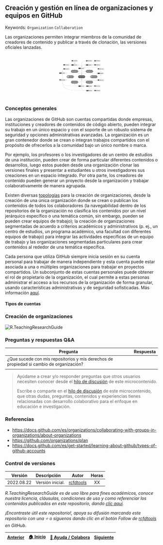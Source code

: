 ## Creación y gestión en línea de organizaciones y equipos en GitHub
Keywords: `Organization` `Collaboration`

Las organizaciones permiten integrar miembros de la comunidad de creadores de contenido y publicar a través de clonación, las versiones oficiales lanzadas.                                                                                                                                                                                                                                                                                                                                                                                                                                                                                                                                                                                                                                                                                  

<div align="center">
<br><img alt="R.TeachingResearchGuide" src="https://github.com/rcfdtools/R.TeachingResearchGuide/blob/main/Section01/GitHubOrganization/Graph/GitHubOrganization.svg" width="30%"><br><br>
</div>
                                                                                                                                                      

### Conceptos generales

Las organizaciones de GitHub son cuentas compartidas donde empresas, instituciones y creadores de contenidos de código abierto, pueden integrar su trabajo en un único espacio y con el soporte de un robusto sistema de seguridad y opciones administrativas avanzadas. La organización es un gran contenedor donde se crean o integran trabajos compartidos con el propósito de ofrecerlos a la comunidad bajo un único nombre o marca.

Por ejemplo, los profesores o los investigadores de un centro de estudios de una institución, pueden crear de forma particular diferentes contenidos o desarrollos, luego estos pueden desde una organización clonar las versiones finales y presentar a estudiantes u otros investigadores sus creaciones en un espacio integrado. Por otra parte, los creadores de contenido pueden generar un proyecto desde la organización y trabajar colaborativamente de manera agrupada.

Existen diversas [topologías](https://wikidiff.com/topology/typology) para la creación de organizaciones, desde la creación de una única organización donde se crean o publican los contenidos de todos los colaboradores (la navegabilidad dentro de los repositorios de la organización no clasifica los contenidos por un nivel jerárquico específico o una temática común, sin embargo, pueden se pueden crear equipos de trabajo); la creación de organizaciones segmentadas de acuerdo a criterios académicos y administrativos (p. ej., un centro de estudios, un programa académico, una facultad con diferentes equipos de trabajo) para integrar las actividades específicas de un equipo de trabajo y las organizaciones segmentadas particulares para crear contenidos al rededor de una temática específica. 

Cada persona que utiliza GitHub siempre inicia sesión en su cuenta personal para trabajar de manera independiente y esta cuenta puede estar asociada a una o múltiples organizaciones para trabajar en proyectos compartidos. Un subconjunto de estas cuentas personales puede obtener el rol de propietario de la organización, el cual permite a estas personas administrar el acceso a los recursos de la organización de forma granular, usando características administrativas y de seguridad sofisticadas. Más información [aquí](https://docs.github.com/es/get-started/learning-about-github/types-of-github-accounts).  



#### Tipos de cuentas



### Creación de organizaciones


![R.TeachingResearchGuide](https://github.com/rcfdtools/R.TeachingResearchGuide/blob/main/Section01/GitHubOrganization/Screenshot/GitHubRepoTestRefsReadmeHistory.png)


### Preguntas y respuestas Q&A

| Pregunta                                                                                | Respuesta |
|-----------------------------------------------------------------------------------------|-----------|
| ¿Que sucede con mis repositorios y mis derechos de propiedad si cambio de organización? |           |
|                                                                                         |           |


> Ayúdame a crear y/o responder preguntas que otros usuarios necesiten conocer desde el [hilo de discusión](https://github.com/rcfdtools/R.TeachingResearchGuide/discussions/9999) de este microcontenido.
>
> Escribe o comparte en el [hilo de discusión](https://github.com/rcfdtools/R.TeachingResearchGuide/discussions/9999) de este microcontenido, que otras dudas, preguntas, contenidos y experiencias tienes relacionadas con desarrollo colaborativo para el enfoque en educación e investigación.


### Referencias

* https://docs.github.com/es/organizations/collaborating-with-groups-in-organizations/about-organizations
* https://github.com/organizations/plan
* https://docs.github.com/es/get-started/learning-about-github/types-of-github-accounts


### Control de versiones

| Versión    | Descripción      | Autor                                      | Horas |
|------------|:-----------------|--------------------------------------------|:-----:|
| 2022.08.22 | Versión inicial. | [rcfdtools](https://github.com/rcfdtools)  |  XX   |


_R.TeachingResearchGuide es de uso libre para fines académicos, conoce nuestra licencia, cláusulas, condiciones de uso y como referenciar los contenidos publicados en este repositorio, dando [clic aquí](https://github.com/rcfdtools/R.TeachingResearchGuide/wiki/License)._

_¡Encontraste útil este repositorio!, apoya su difusión marcando este repositorio con una ⭐ o síguenos dando clic en el botón Follow de [rcfdtools](https://github.com/rcfdtools) en GitHub._

| [Anterior](https://github.com/rcfdtools/R.TeachingResearchGuide/tree/main/Section01/GitHubRepository)  | [:house: Inicio](https://github.com/rcfdtools/R.TeachingResearchGuide/wiki) | [:beginner: Ayuda / Colabora](https://github.com/rcfdtools/R.TeachingResearchGuide/discussions/9999) | [Siguiente]() |
|------------------------------------------------------------------------------------------------|-----------------------------------------------------------------------------|------------------------------------------------------------------------------------------------------|---------------|

[^1]: 